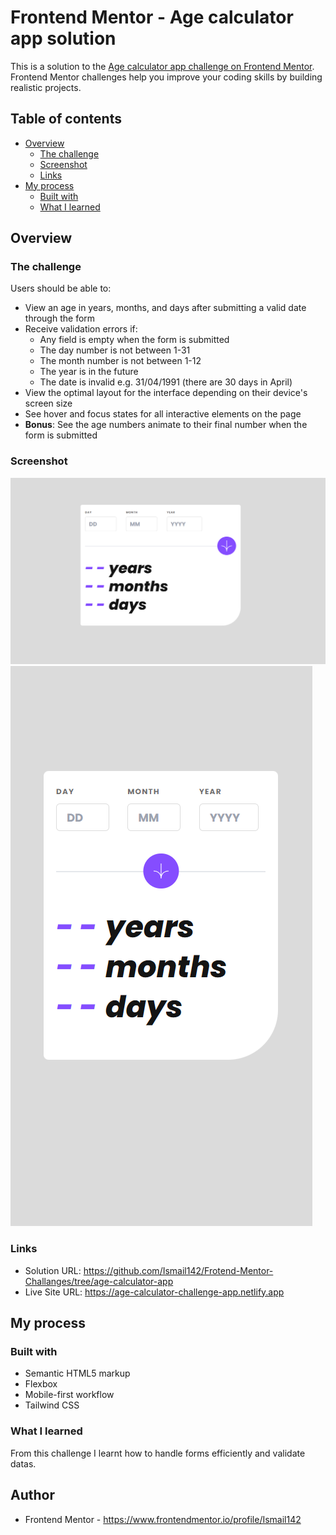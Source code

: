 # Frontend Mentor - Age calculator app solution

This is a solution to the [Age calculator app challenge on Frontend Mentor](https://www.frontendmentor.io/challenges/age-calculator-app-dF9DFFpj-Q). Frontend Mentor challenges help you improve your coding skills by building realistic projects. 

## Table of contents

- [Overview](#overview)
  - [The challenge](#the-challenge)
  - [Screenshot](#screenshot)
  - [Links](#links)
- [My process](#my-process)
  - [Built with](#built-with)
  - [What I learned](#what-i-learned)
## Overview

### The challenge

Users should be able to:

- View an age in years, months, and days after submitting a valid date through the form
- Receive validation errors if:
  - Any field is empty when the form is submitted
  - The day number is not between 1-31
  - The month number is not between 1-12
  - The year is in the future
  - The date is invalid e.g. 31/04/1991 (there are 30 days in April)
- View the optimal layout for the interface depending on their device's screen size
- See hover and focus states for all interactive elements on the page
- **Bonus**: See the age numbers animate to their final number when the form is submitted

### Screenshot

![](./screenshots/age-calculator.png)
![](./screenshots/mobile.png)

### Links

- Solution URL: https://github.com/Ismail142/Frotend-Mentor-Challanges/tree/age-calculator-app
- Live Site URL: https://age-calculator-challenge-app.netlify.app

## My process

### Built with

- Semantic HTML5 markup
- Flexbox
- Mobile-first workflow
- Tailwind CSS


### What I learned

From this challenge I learnt how to handle forms efficiently and validate datas.

## Author

- Frontend Mentor - https://www.frontendmentor.io/profile/Ismail142

